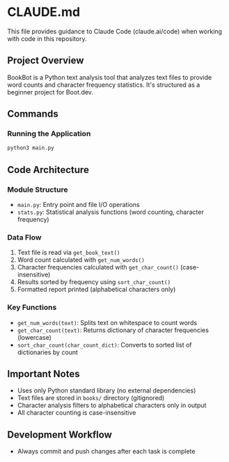 # CLAUDE.md

This file provides guidance to Claude Code (claude.ai/code) when working with code in this repository.

## Project Overview
BookBot is a Python text analysis tool that analyzes text files to provide word counts and character frequency statistics. It's structured as a beginner project for Boot.dev.

## Commands

### Running the Application
```bash
python3 main.py
```

## Code Architecture

### Module Structure
- `main.py`: Entry point and file I/O operations
- `stats.py`: Statistical analysis functions (word counting, character frequency)

### Data Flow
1. Text file is read via `get_book_text()`
2. Word count calculated with `get_num_words()`
3. Character frequencies calculated with `get_char_count()` (case-insensitive)
4. Results sorted by frequency using `sort_char_count()`
5. Formatted report printed (alphabetical characters only)

### Key Functions
- `get_num_words(text)`: Splits text on whitespace to count words
- `get_char_count(text)`: Returns dictionary of character frequencies (lowercase)
- `sort_char_count(char_count_dict)`: Converts to sorted list of dictionaries by count

## Important Notes
- Uses only Python standard library (no external dependencies)
- Text files are stored in `books/` directory (gitignored)
- Character analysis filters to alphabetical characters only in output
- All character counting is case-insensitive

## Development Workflow
- Always commit and push changes after each task is complete